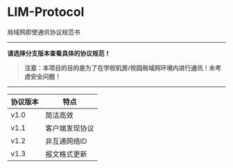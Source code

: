 # LIM-Protocol
局域网即使通讯协议规范书

---

**请选择分支版本查看具体的协议规范！**

> **注意：本项目的目的是为了在学校机房/校园局域网环境内进行通讯！未考虑安全问题！**

---

| 协议版本 | 特点 |
| ------- | ----- |
| v1.0 | 简洁高效 |
| v1.1 | 客户端发现协议 |
| v1.2 | 非互通网络ID |
| v1.3 | 报文格式更新 |
